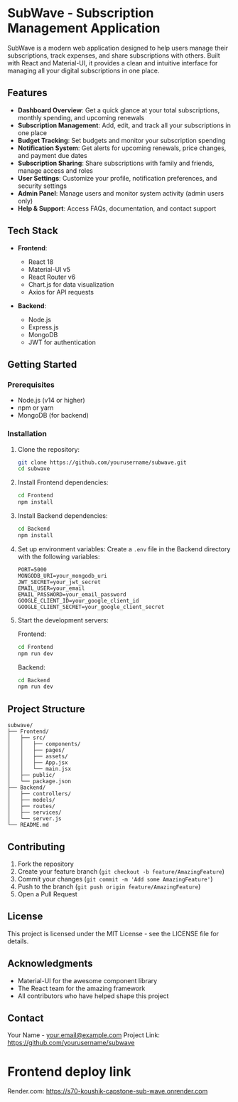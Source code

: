 # SubWave - Subscription Management Application

SubWave is a modern web application designed to help users manage their subscriptions, track expenses, and share subscriptions with others. Built with React and Material-UI, it provides a clean and intuitive interface for managing all your digital subscriptions in one place.

## Features

- **Dashboard Overview**: Get a quick glance at your total subscriptions, monthly spending, and upcoming renewals
- **Subscription Management**: Add, edit, and track all your subscriptions in one place
- **Budget Tracking**: Set budgets and monitor your subscription spending
- **Notification System**: Get alerts for upcoming renewals, price changes, and payment due dates
- **Subscription Sharing**: Share subscriptions with family and friends, manage access and roles
- **User Settings**: Customize your profile, notification preferences, and security settings
- **Admin Panel**: Manage users and monitor system activity (admin users only)
- **Help & Support**: Access FAQs, documentation, and contact support

## Tech Stack

- **Frontend**:
  - React 18
  - Material-UI v5
  - React Router v6
  - Chart.js for data visualization
  - Axios for API requests

- **Backend**:
  - Node.js
  - Express.js
  - MongoDB
  - JWT for authentication

## Getting Started

### Prerequisites

- Node.js (v14 or higher)
- npm or yarn
- MongoDB (for backend)

### Installation

1. Clone the repository:
   ```bash
   git clone https://github.com/yourusername/subwave.git
   cd subwave
   ```

2. Install Frontend dependencies:
   ```bash
   cd Frontend
   npm install
   ```

3. Install Backend dependencies:
   ```bash
   cd Backend
   npm install
   ```

4. Set up environment variables:
   Create a `.env` file in the Backend directory with the following variables:
   ```
   PORT=5000
   MONGODB_URI=your_mongodb_uri
   JWT_SECRET=your_jwt_secret
   EMAIL_USER=your_email
   EMAIL_PASSWORD=your_email_password
   GOOGLE_CLIENT_ID=your_google_client_id
   GOOGLE_CLIENT_SECRET=your_google_client_secret
   ```

5. Start the development servers:
   
   Frontend:
   ```bash
   cd Frontend
   npm run dev
   ```

   Backend:
   ```bash
   cd Backend
   npm run dev
   ```

## Project Structure

```
subwave/
├── Frontend/
│   ├── src/
│   │   ├── components/
│   │   ├── pages/
│   │   ├── assets/
│   │   ├── App.jsx
│   │   └── main.jsx
│   ├── public/
│   └── package.json
├── Backend/
│   ├── controllers/
│   ├── models/
│   ├── routes/
│   ├── services/
│   └── server.js
└── README.md
```

## Contributing

1. Fork the repository
2. Create your feature branch (`git checkout -b feature/AmazingFeature`)
3. Commit your changes (`git commit -m 'Add some AmazingFeature'`)
4. Push to the branch (`git push origin feature/AmazingFeature`)
5. Open a Pull Request

## License

This project is licensed under the MIT License - see the LICENSE file for details.

## Acknowledgments

- Material-UI for the awesome component library
- The React team for the amazing framework
- All contributors who have helped shape this project

## Contact

Your Name - your.email@example.com
Project Link: https://github.com/yourusername/subwave

# Frontend deploy link

Render.com: https://s70-koushik-capstone-sub-wave.onrender.com

